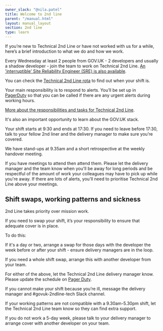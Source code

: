 ```yaml
---
owner_slack: "@nila.patel"
title: Welcome to 2nd line
parent: "/manual.html"
layout: manual_layout
section: 2nd line
type: learn
---
```


If you’re new to Technical 2nd Line or have not worked with us for a while, here’s a brief introduction to what we do and how we work.

Every Wednesday at least 2 people from GOV.UK - 2 developers and usually a shadow developer - join the team to work on Technical 2nd Line. [An 'interruptible' Site Reliability Engineer (SRE) is also available](/manual/raising-issues-with-reliability-engineering.html).

You can check the [Technical 2nd Line rota](https://docs.google.com/spreadsheets/d/1OTVm_k6MDdCFN1EFzrKXWu4iIPI7uR9mssI8AMwn7lU/edit#gid=10) to find out when your shift is.

Your main responsibility is to respond to alerts. You’ll be set up in [PagerDuty](https://governmentdigitalservice.pagerduty.com/schedules#?offset=5) so that you can be called if there are any urgent alerts during working hours.

[More about the responsibilities and tasks for Technical 2nd Line](/manual/2nd-line.html).

It's also an important opportunity to learn about the GOV.UK stack.

Your shift starts at 9:30 and ends at 17:30. If you need to leave before 17:30, talk to your fellow 2nd liner and the delivery manager to make sure you’re covered.

We have stand-ups at 9.35am and a short retrospective at the weekly handover meeting.

If you have meetings to attend then attend them. Please let the delivery manager and the team know when you'll be away for long periods and be respectful of the amount of work your colleagues may have to pick up while you're away. If there are lots of alerts, you'll need to prioritise Technical 2nd Line above your meetings.

## Shift swaps, working patterns and sickness

2nd Line takes priority over mission work.

If you need to swap your shift, it’s your responsibility to ensure that adequate cover is in place.

To do this:

If it's a day or two, arrange a swap for those days with the developer the week before or after your shift - ensure delivery managers are in the loop.

If you need a whole shift swap, arrange this with another developer from your team.

For either of the above, let the Technical 2nd Line delivery manager know. Please update the schedule on [Pager Duty](https://governmentdigitalservice.pagerduty.com/schedules#?offset=5).

If you cannot make your shift because you’re ill, message the delivery manager and #govuk-2ndline-tech Slack channel.

If your working patterns are not compatible with a 9.30am-5.30pm shift, let the Technical 2nd Line team know so they can find extra support.

If you do not work a 5-day week, please talk to your delivery manager to arrange cover with another developer on your team.
